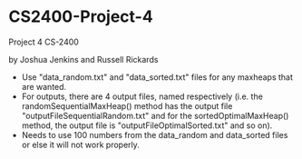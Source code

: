 # CS2400-Project-4

Project 4 CS-2400

by Joshua Jenkins and Russell Rickards


- Use "data_random.txt" and "data_sorted.txt" files for any maxheaps that are wanted.
- For outputs, there are 4 output files, named respectively (i.e. the randomSequentialMaxHeap() method has the output file "outputFileSequentialRandom.txt" and for the sortedOptimalMaxHeap() method, the output file is "outputFileOptimalSorted.txt" and so on).
- Needs to use 100 numbers from the data_random and data_sorted files or else it will not work properly.